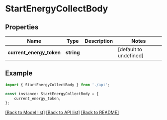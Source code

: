 # StartEnergyCollectBody


## Properties

Name | Type | Description | Notes
------------ | ------------- | ------------- | -------------
**current_energy_token** | **string** |  | [default to undefined]

## Example

```typescript
import { StartEnergyCollectBody } from './api';

const instance: StartEnergyCollectBody = {
    current_energy_token,
};
```

[[Back to Model list]](../README.md#documentation-for-models) [[Back to API list]](../README.md#documentation-for-api-endpoints) [[Back to README]](../README.md)
